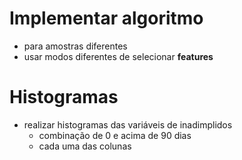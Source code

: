 # Implementar algoritmo
- para amostras diferentes
- usar modos diferentes de selecionar **features**
# Histogramas
- realizar histogramas das variáveis de inadimplidos
  - combinação de 0 e acima de 90 dias
  - cada uma das colunas